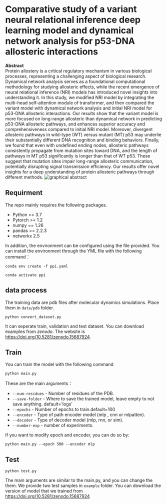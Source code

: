 # Comparative study of a variant neural relational inference deep learning model and dynamical network analysis for p53-DNA allosteric interactions
**Abstract** <br>
Protein allostery is a critical regulatory mechanism in various biological processes, representing a challenging aspect of biological research. Dynamical network analysis serves as a foundational computational methodology for studying allosteric effects, while the recent emergence of neural relational inference (NRI) models has introduced novel insights into understanding it. In this study, we modified NRI model by integrating the multi-head self-attention module of transformer, and then compared the variant model with dynamical network analysis and initial NRI model for p53-DNA allosteric interactions. Our results show that the variant model is more focused on long-range allosteric than dynamical network in predicting p53-DNA allosteric pathways, and enhances superior accuracy and comprehensiveness compared to initial NRI model. Moreover, divergent allosteric pathways in wild-type (WT) versus mutant (MT) p53 may underlie their substantially different DNA recognition and binding behaviors. Finally, we found that even with undefined ending nodes, allosteric pathways consistently propagate from mutation sites toward DNA, and the length of pathways in MT p53 significantly is longer than that of WT p53. These suggest that mutation sites impair long-range allosteric communication, potentially disrupting signal transmission efficiency. Our results offer novel insights for a deep understanding of protein allosteric pathways through different methods.
![graphical abstract](https://github.com/user-attachments/assets/3d5ba1fa-a32b-4078-be44-299fe8a31515)

## Requirment
The repo mainly requires the following packages.
* Python >= 3.7
* Pytorch >= 1.2
* numpy == 1.26
* pandas == 2.2.3
* networkx 2.5

In addition, the environment can be configured using the file provided.
You can install the environment through the YML file with the following command：
```
conda env create -f ppi.yaml
```
```
conda activate ppi
```



## data process
The training data are pdb files after molecular dynamics simulations. Place them in ```data/pdb``` folder.
```
python convert_dataset.py
```
It can seperate train, validation and test dataset.
You can download examples from *zenodo*. The website is https://doi.org/10.5281/zenodo.15687924.

## Train
You can train the model with the following command
```
python main.py
```
These are the main arguments：
* ```--num-residues``` - Number of residues of the PDB. 
* ```--save-folder``` - Where to save the trained model, leave empty to not save anything. default='logs'
* ```--epochs``` - Number of epochs to train.default=100
* ```--encoder``` - Type of path encoder model (mlp , cnn or mlpatten).
* ```--decoder``` - Type of decoder model (mlp, rnn, or sim).
* ```--number-exp``` - number of experiments.


If you want to modify epoch and encoder, you can do so by:
```
python main.py --epoch 500 --encoder mlp
```
## Test
```
python test.py
```
The main arguments are similar to the main.py, and you can change the them.
We provide two test samples in ```example``` folder. 
You can download the version of model that we trained from https://doi.org/10.5281/zenodo.15687924


